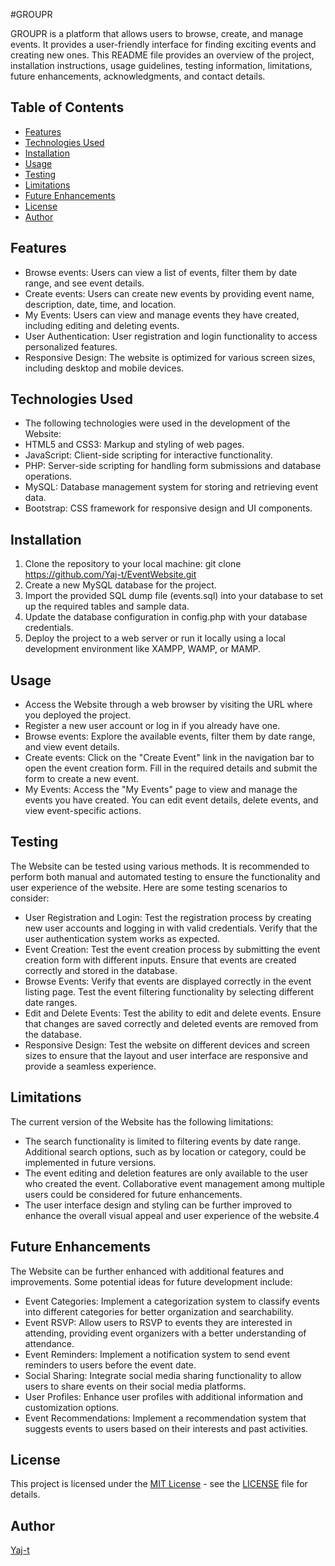 #GROUPR

GROUPR is a platform that allows users to browse, create, and manage events. It provides a user-friendly interface for finding exciting events and creating new ones. This README file provides an overview of the project, installation instructions, usage guidelines, testing information, limitations, future enhancements, acknowledgments, and contact details.

## Table of Contents

- [Features](#features)
- [Technologies Used](#technologies-used)
- [Installation](#installation)
- [Usage](#usage)
- [Testing](#testing)
- [Limitations](#limitations)
- [Future Enhancements](#future-enhancements)
- [License](#license)
- [Author](#author)

## Features

  - Browse events: Users can view a list of events, filter them by date range, and see event details.
  - Create events: Users can create new events by providing event name, description, date, time, and location.
  - My Events: Users can view and manage events they have created, including editing and deleting events.
  - User Authentication: User registration and login functionality to access personalized features.
  - Responsive Design: The website is optimized for various screen sizes, including desktop and mobile devices.
  
## Technologies Used

  - The following technologies were used in the development of the Website:
  - HTML5 and CSS3: Markup and styling of web pages.
  - JavaScript: Client-side scripting for interactive functionality.
  - PHP: Server-side scripting for handling form submissions and database operations.
  - MySQL: Database management system for storing and retrieving event data.
  - Bootstrap: CSS framework for responsive design and UI components.
  
## Installation

  1. Clone the repository to your local machine: git clone https://github.com/Yaj-t/EventWebsite.git
  2. Create a new MySQL database for the project.
  3. Import the provided SQL dump file (events.sql) into your database to set up the required tables and sample data.
  4. Update the database configuration in config.php with your database credentials.
  5. Deploy the project to a web server or run it locally using a local development environment like XAMPP, WAMP, or MAMP.
 
## Usage

  - Access the Website through a web browser by visiting the URL where you deployed the project.
  - Register a new user account or log in if you already have one.
  - Browse events: Explore the available events, filter them by date range, and view event details.
  - Create events: Click on the "Create Event" link in the navigation bar to open the event creation form. Fill in the required details and submit the form to     create a new event.
  - My Events: Access the "My Events" page to view and manage the events you have created. You can edit event details, delete events, and view event-specific actions.

## Testing

  The Website can be tested using various methods. It is recommended to perform both manual and automated testing to ensure the functionality and user  experience of the website. Here are some testing scenarios to consider:
  - User Registration and Login: Test the registration process by creating new user accounts and logging in with valid credentials. Verify that the user authentication system works as expected.
  - Event Creation: Test the event creation process by submitting the event creation form with different inputs. Ensure that events are created correctly and stored in the database.
  - Browse Events: Verify that events are displayed correctly in the event listing page. Test the event filtering functionality by selecting different date ranges.
  - Edit and Delete Events: Test the ability to edit and delete events. Ensure that changes are saved correctly and deleted events are removed from the database.
  - Responsive Design: Test the website on different devices and screen sizes to ensure that the layout and user interface are responsive and provide a seamless experience.
    
## Limitations

  The current version of the Website has the following limitations:
  - The search functionality is limited to filtering events by date range. Additional search options, such as by location or category, could be implemented in future versions.
  - The event editing and deletion features are only available to the user who created the event. Collaborative event management among multiple users could be considered for future enhancements.
  - The user interface design and styling can be further improved to enhance the overall visual appeal and user experience of the website.4
  
## Future Enhancements

  The Website can be further enhanced with additional features and improvements. Some potential ideas for future development include:
  - Event Categories: Implement a categorization system to classify events into different categories for better organization and searchability.
  - Event RSVP: Allow users to RSVP to events they are interested in attending, providing event organizers with a better understanding of attendance.
  - Event Reminders: Implement a notification system to send event reminders to users before the event date.
  - Social Sharing: Integrate social media sharing functionality to allow users to share events on their social media platforms.
  - User Profiles: Enhance user profiles with additional information and customization options.
  - Event Recommendations: Implement a recommendation system that suggests events to users based on their interests and past activities.

## License

  This project is licensed under the [MIT License](LICENSE) - see the [LICENSE](LICENSE) file for details.

## Author

[Yaj-t](https://github.com/Yaj-t)


